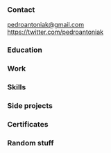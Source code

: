 ### Contact

pedroantoniak@gmail.com <br/>
https://twitter.com/pedroantoniak

### Education


### Work




### Skills




### Side projects


### Certificates 

### Random stuff 

